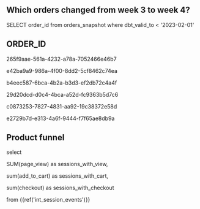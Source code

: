 ## Which orders changed from week 3 to week 4? 


SELECT order_id
from orders_snapshot
where dbt_valid_to < '2023-02-01'
    


  ##   ORDER_ID

265f9aae-561a-4232-a78a-7052466e46b7

e42ba9a9-986a-4f00-8dd2-5cf8462c74ea

b4eec587-6bca-4b2a-b3d3-ef2db72c4a4f

29d20dcd-d0c4-4bca-a52d-fc9363b5d7c6

c0873253-7827-4831-aa92-19c38372e58d

e2729b7d-e313-4a6f-9444-f7f65ae8db9a

## Product funnel 

select 

SUM(page_view) as sessions_with_view, 

sum(add_to_cart) as sessions_with_cart, 

sum(checkout) as sessions_with_checkout

from {{ref('int_session_events')}}